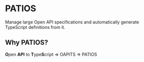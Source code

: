 # PATIOS
Manage large Open API specifications and automatically generate TypeScript definitions from it.

## Why PATIOS?
**O**pen **API** to **T**ype**S**cript => OAPITS => PATIOS
